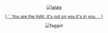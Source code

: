 <p align="center">

  <p align="center">
       <a href="https://fireballs.straw.page">
         <img alt="lalala" src="https://files.catbox.moe/fh9gch.png"/></a> 
<p align="center">
<a href="https://fireballs.straw.page">[ `` You are the light, it's not on you it's <i>in</i> you. ,, ]</a>
  <p align="center">
<img alt="faggot" src="https://64.media.tumblr.com/5d6e5db1972d10fb7d4707c72ead9dd0/e5e999bb453b6265-1e/s100x200/a36e9490870cc4b6107214ab83a822d376f4ef83.gif"/>
